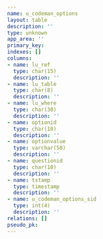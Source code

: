 ```yaml
---
name: u_codeman_options
layout: table
description: ''
type: unknown
app_area: ''
primary_key: 
indexes: []
columns:
- name: lu_ref
  type: char(15)
  description: ''
- name: lu_table
  type: char(8)
  description: ''
- name: lu_where
  type: char(30)
  description: ''
- name: optionid
  type: char(10)
  description: ''
- name: optionvalue
  type: varchar(50)
  description: ''
- name: questionid
  type: char(10)
  description: ''
- name: tstamp
  type: timestamp
  description: ''
- name: u_codeman_options_sid
  type: int(4)
  description: ''
relations: []
pseudo_pk: 
---
```


